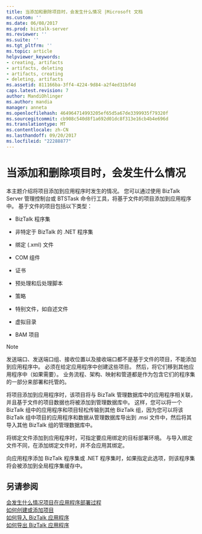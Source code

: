 ```yaml
---
title: 当添加和删除项目时，会发生什么情况 |Microsoft 文档
ms.custom: ''
ms.date: 06/08/2017
ms.prod: biztalk-server
ms.reviewer: ''
ms.suite: ''
ms.tgt_pltfrm: ''
ms.topic: article
helpviewer_keywords:
- creating, artifacts
- artifacts, deleting
- artifacts, creating
- deleting, artifacts
ms.assetid: 811166ba-3ff4-4224-9d84-a2f4ed31bf4d
caps.latest.revision: 7
author: MandiOhlinger
ms.author: mandia
manager: anneta
ms.openlocfilehash: 464964714993205ef65d5a67de3399935f79320f
ms.sourcegitcommit: cb908c540d8f1a692d01dc8f313e16cb4b4e696d
ms.translationtype: MT
ms.contentlocale: zh-CN
ms.lasthandoff: 09/20/2017
ms.locfileid: "22288877"
---
```

# <a name="what-happens-when-artifacts-are-added-and-removed"></a>当添加和删除项目时，会发生什么情况
本主题介绍将项目添加到应用程序时发生的情况。 您可以通过使用 BizTalk Server 管理控制台或 BTSTask 命令行工具，将基于文件的项目添加到应用程序中。 基于文件的项目包括以下类型：  
  
-   BizTalk 程序集  
  
-   非特定于 BizTalk 的 .NET 程序集  
  
-   绑定 (.xml) 文件  
  
-   COM 组件  
  
-   证书  
  
-   预处理和后处理脚本  
  
-   策略  
  
-   特别文件，如自述文件  
  
-   虚拟目录  
  
-   BAM 项目  
  
> [!NOTE]
>  发送端口、发送端口组、接收位置以及接收端口都不是基于文件的项目，不能添加到应用程序中。 必须在给定应用程序中创建这些项目。 然后，将它们移到其他应用程序中（如果需要）。 业务流程、架构、映射和管道都是作为包含它们的程序集的一部分来部署和托管的。  
  
 将项目添加到应用程序时，该项目将与 BizTalk 管理数据库中的应用程序相关联，并且基于文件的项目数据也将被添加到管理数据库中。 这样，您可以将一个 BizTalk 组中的应用程序和项目轻松传输到其他 BizTalk 组，因为您可以将该 BizTalk 组中项目的应用程序和数据从管理数据库导出到 .msi 文件中，然后将其导入其他 BizTalk 组的管理数据库中。  
  
 将绑定文件添加到应用程序时，可指定要应用绑定的目标部署环境。 与导入绑定文件不同，在添加绑定文件时，并不会应用其绑定。  
  
 向应用程序添加 BizTalk 程序集或 .NET 程序集时，如果指定此选项，则该程序集将会被添加到全局程序集缓存中。  
  
## <a name="see-also"></a>另请参阅  
 [会发生什么情况项目在应用程序部署过程](../core/what-happens-to-artifacts-during-application-deployment.md)   
 [如何创建或添加项目](../core/how-to-create-or-add-an-artifact.md)   
 [如何导入 BizTalk 应用程序](../core/how-to-import-a-biztalk-application.md)   
 [如何导出 BizTalk 应用程序](../core/how-to-export-a-biztalk-application.md)